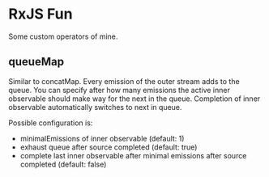 # RxJS Fun

Some custom operators of mine.

## queueMap
Similar to concatMap.
Every emission of the outer stream adds to the queue.
You can specify after how many emissions the active inner observable should make way for the next in the queue.
Completion of inner observable automatically switches to next in queue.

Possible configuration is:
- minimalEmissions of inner observable (default: 1)
- exhaust queue after source completed (default: true)
- complete last inner observable after minimal emissions after source completed (default: false)